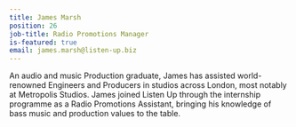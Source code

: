 ```yaml
---
title: James Marsh
position: 26
job-title: Radio Promotions Manager
is-featured: true
email: james.marsh@listen-up.biz
---
```


An audio and music Production graduate, James has assisted world-renowned Engineers and Producers in studios across London, most notably at Metropolis Studios. James joined Listen Up through the internship programme as a Radio Promotions Assistant, bringing his knowledge of bass music and production values to the table.